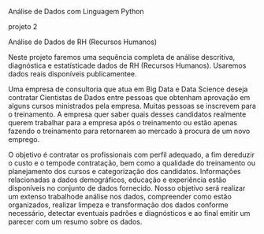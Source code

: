 Análise de Dados com Linguagem Python

projeto 2

Análise de Dados de RH (Recursos Humanos)


Neste  projeto  faremos  uma  sequência  completa  de  análise descritiva,  diagnóstica  e estatísticade dados de RH (Recursos Humanos). Usaremos dados reais disponíveis publicamentee.

Uma  empresa  de  consultoria que  atua  em  Big  Data  e  Data  Science  deseja  contratar Cientistas de Dados entre pessoas que obtenham aprovação em alguns cursos ministrados pela empresa. Muitas pessoas se inscrevem para o treinamento. A empresa quer saber quais desses candidatos realmente querem trabalhar para a empresa após o treinamento ou estão apenas fazendo o treinamento para retornarem ao mercado à procura de um novo emprego. 

O objetivo é  contratar  os  profissionais  com  perfil  adequado, a  fim  dereduzir  o  custo  e  o  tempode contratação, bem como a qualidade do treinamento ou planejamento dos cursos e categorização dos candidatos. Informações  relacionadas  a  dados  demográficos,  educação e experiência  estão disponíveis no conjunto de dados fornecido. Nosso objetivo será realizar um extenso trabalhode análise nos dados, compreender como  estão  organizados,  realizar  limpeza e  transformação  dos  dados  conforme  necessário, detectar eventuais padrões e diagnósticos e ao final emitir um parecer com um resumo sobre os dados.
